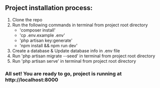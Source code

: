 ## Project installation process:
1. Clone the repo
2. Run the following commands in terminal from project root directory
   - 'composer install'
   - 'cp .env.example .env'
   - 'php artisan key:generate'
   - 'npm install && npm run dev'
3. Create a database & Update database info in .env file
4. Run 'php artisan migrate --seed' in terminal from project root directory
5. Run 'php artisan serve' in terminal from project root directory

### All set! You are ready to go, project is running at http://localhost:8000